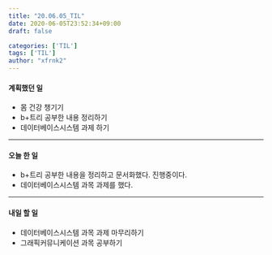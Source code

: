 ```yaml
---
title: "20.06.05_TIL"
date: 2020-06-05T23:52:34+09:00
draft: false

categories: ['TIL']
tags: ['TIL']
author: "xfrnk2"
---
```

#### 계획했던 일
+ 몸 건강 챙기기
+ b+트리 공부한 내용 정리하기
+ 데이터베이스시스템 과제 하기
---
#### 오늘 한 일
+ b+트리 공부한 내용을 정리하고 문서화했다. 진행중이다.
+ 데이터베이스시스템 과목 과제를 했다.
--- 
#### 내일 할 일  
+ 데이터베이스시스템 과목 과제 마무리하기
+ 그래픽커뮤니케이션 과목 공부하기